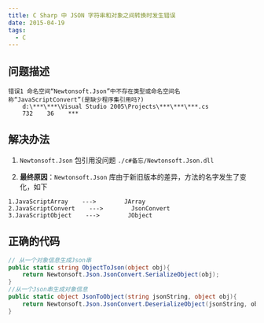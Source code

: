 ```yaml
---
title: C Sharp 中 JSON 字符串和对象之间转换时发生错误
date: 2015-04-19
tags:
  - C
---
```


## 问题描述

```
错误1 命名空间“Newtonsoft.Json”中不存在类型或命名空间名称“JavaScriptConvert”(是缺少程序集引用吗?)    
    d:\***\***\Visual Studio 2005\Projects\***\***\***.cs
    732    36    ***
```

## 解决办法

1. `Newtonsoft.Json` 包引用没问题 `./c#备忘/Newtonsoft.Json.dll`

2. **最终原因**：`Newtonsoft.Json` 库由于新旧版本的差异，方法的名字发生了变化，如下

```
1.JavaScriptArray    --->        JArray
2.JavaScriptConvert    --->        JsonConvert
3.JavaScriptObject    --->        JObject
```

## 正确的代码

```c#
// 从一个对象信息生成Json串
public static string ObjectToJson(object obj){
  	return Newtonsoft.Json.JsonConvert.SerializeObject(obj);
}
//从一个Json串生成对象信息
public static object JsonToObject(string jsonString, object obj){
  	return Newtonsoft.Json.JsonConvert.DeserializeObject(jsonString, obj.GetType());
}
```
